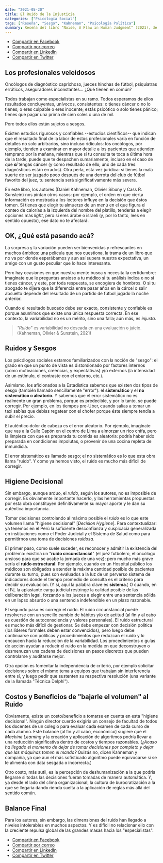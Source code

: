 ```yaml
---
date: "2021-05-20"
title: El Ruido de la Injusticia
categories: ["Psicología Social"]
tags: ["Reseña", "Sesgo", "Kahneman", "Psicología Política"]
summary: Reseña del libro "Noise, A Flaw in Human Judgment" (2021), de Daniel Kahneman, Olivier Sibony y Cass R. Sunstein.
---
```


- [Compartir en Facebook](https://www.facebook.com/sharer/sharer.php?u=https%3A//www.martinvargas.org.pe/post/noise/)
- [Compartir por correo](mailto:?subject=Interesante%20art%C3%ADculo&body=Comparto%20un%20art%C3%ADculo%20interesante...%20%0Ahttps%3A//www.martinvargas.org.pe/post/noise/)
- [Compartir en LinkedIn](https://www.linkedin.com/shareArticle?mini=true&amp;url=https%3A%2F%2Fwww.martinvargas.org.pe%2Fpost%2Fnoise%2F&amp;title=Rese%C3%B1a%20del%20Libro%20%22Noise%22%2C%20de%20Kahneman%2C%20Sibony%20%26%20Sunstein&amp;summary=Rese%C3%B1a%20del%20libro%20%22Noise%2C%20A%20Flaw%20in%20Human%20Judgment%22%20(2021)%2C%20de%20Daniel%20Kahneman%2C%20Olivier%20Sibony%20y%20Cass%20R.%20Sunstein.&amp;source=)
- [Compartir en Twitter](https://twitter.com/intent/tweet?text=Les%20comparto%20un%20interesante%20art%C3%ADculo...%0Ahttps%3A//www.martinvargas.org.pe/post/noise/)

## Los profesionales veleidosos

Oncólogos de diagnóstico caprichoso, jueces hinchas de fútbol, psiquiatras erráticos, aseguradores inconstantes... ¿Qué tienen en común?

Todos trabajan como especialistas en su ramo. Todos esperamos de ellos resultados concluyentes, unívocos, consistentes: o tienes cáncer o no lo tienes; o eres culpable o eres inocente; estás psicótico o solo tienes  pánico; tienes que pagar una prima de cien soles o una de mil.

Pero todos ellos están sujetos a sesgos. 

Existen estudios rigurosos y confiables --estudios científicos-- que indican que el resultado final de la labor de estos profesionales varía en función de detalles no solo arbitrarios, sino incluso ridículos: los oncólogos, por ejemplo, tienden a examinar en mayor detalle a los pacientes que atienden temprano por la mañana, mientras que si tu consulta te toca a última hora de la tarde, puede que te despachen sumariamente, incluso en el caso de que ***sí*** tengas cáncer (y como resultado de ello, uno de cada tres diagnósticos están errados). Otra perla, esta vez jurídica: si tienes la mala suerte de ser juzgado poco después de una derrota del club de fútbol favorito del juez, tu sentencia será significativamente más severa. 

En este libro, los autores (Daniel Kahneman, Olivier Sibony y Cass R. Sunstein) nos pintan otros casos: por ejemplo, el orden en que cierta información es mostrada a los lectores influye en la decisión que éstos tomen. Si tienes que elegir tu almuerzo de un menú en el que  figura el conteo de calorías a la izquierda del nombre del platillo, tenderás a elegir opciones más *light*, pero si eres árabe o israelí (y, por lo tanto, lees en sentido opuesto), ese dato no te afectará.

## OK, ¿Qué está pasando acá?

La sorpresa y la variación pueden ser bienvenidas y refrescantes en muchos ámbitos: una película que nos cuestiona, la trama de un libro que no va por donde esperábamos y aun así supera nuestra expectativa, un amigo con un gusto peculiar que lo hace interesante.

Pero hay ocasiones en que nuestra mente busca y necesita la certidumbre: imagínate que le preguntas ansioso a tu médico si tu análisis indica o no si tienes cáncer, y este, por toda respuesta, se encogiera de hombros. O si tu abogado te dijera que la diferencia entre pasar años en la cárcel o salir absuelto depende del resultado de un partido de fútbol jugado la noche anterior.

Cuando el resultado buscado debe ser exacto, consistente y confiable es porque asumimos que existe una única respuesta correcta. En ese contexto, la variabilidad no es un mérito, sino una falla; aún más, es *injusta*.

>*"Ruido"* es variabilidad no deseada en una evaluación o juicio. (Kahneman, Olivier & Sunstein, 2021)

## Ruidos y Sesgos

Los psicólogos sociales estamos familiarizados con la noción de "sesgo": el grado en que un punto de vista es distorsionado por factores internos (como motivaciones, creencias, y expectativas) y/o externos (la intensidad de un estímulo, el contraste con el entorno, etc.).

Asimismo, los aficionados a la Estadística sabemos que existen dos tipos de sesgo (también llamado sencillamente "error"): el **sistemático** y el **no sistemático o aleatorio**. Y sabemos que el error sistemático no es realmente un gran problema, porque es predecible, y por lo tanto, se puede corregir. Por ejemplo, en los tiempos pre-Uber, cuando salías a tomar un taxi sabías que debías regatear con el chofer porque éste siempre tendía a subir el precio.

El auténtico dolor de cabeza es el error aleatorio. Por ejemplo, imagínate que vas a la Calle Capón en el centro de Lima a almorzar un rico chifa, pero la limpieza con que es preparada tu comida es aleatoria: podría haber sido preparada en condiciones impolutas, o provenir de una cocina repleta de inmundicia. 

El error sistemático es llamado sesgo; el no sistemático es lo que esta obra llama "ruido". Y como ya hemos visto, el ruido es mucho más difícil de corregir. 

## Higiene Decisional

Sin embargo, aunque arduo, el *ruido*, según los autores, no es imposible de corregir. Es obviamente importante hacerlo, y las herramientas propuestas por esta obra constituyen definitivamente su mayor aporte y le dan su auténtica importancia.

Tomar decisiones controlando al máximo posible el *ruido* es lo que este volumen llama "higiene decisional" [*Decision Hygiene*]. Para contextualizar: ya tenemos en el Perú la suficiente desconfianza y suspicacia generalizada en instituciones como el Poder Judicial y el Sistema de Salud como para permitirnos una toma de decisiones *ruidosa*.

El primer paso, como suele suceder, es reconocer y admitir la existencia del problema: existiría un "**ruido circunstancial**" (el juez futbolero, el oncólogo ansioso para que se acabe la jornada de una vez); pero mucho más grave sería el **ruido estructural**. Por ejemplo, cuando en un Hospital público los médicos son obligados a atender la máxima cantidad posible de pacientes durante su turno, pues son evaluados a la luz de un perverso sistema de indicadores donde el tiempo promedio de consulta es el criterio para decidir su evaluación. (Y sí, aquí la palabra clave es **sistema**.) O cuando, en el PJ, la aplastante carga judicial restringe la calidad posible de las deliberación legal, forzando a los jueces a elegir entre una sentencia sólida en un lapso absurdo o una sentencia indefendible en un plazo razonable.

El segundo paso es corregir el ruido. El ruido circunstancial puede resolverse con un sencillo cambio de hábitos y/o de actitud (al fin y al cabo es cuestión de autoconsciencia y valores personales). El ruido estructural es mucho más difícil de gestionar. Se debe empezar con decisión política (los líderes formales deben estar convencidos), pero luego debe continuarse con políticas y procedimientos que reduzcan el ruido y lo encaucen hacia la reducción de la variabilidad. Los procedimientos o guías de acción ayudan a reducir el ruido en la medida en que deconstruyen o desmenuzan una cadena de decisiones en pasos discretos que pueden controlarse y auditarse mejor. 

Otra opción es fomentar la independencia de criterio, por ejemplo solicitar decisiones sobre el mismo tema a equipos que trabajan sin interferencia entre sí, y luego pedir que sustenten su respectiva resolución (una variante de la llamada "Técnica Delphi").

## Costos y Beneficios de "bajarle el volumen" al Ruido

Obviamente, existe un costo/beneficio a tomarse en cuenta en esta "higiene decisional". Ningún director cuerdo exigiría un consejo de facultad de todos los docentes de un colegio para evaluar cada examen de cada curso de cada alumno. Este balance (al fin y al cabo, económico) sugiere que el *Machine Learning* y la creación y aplicación de algoritmos podría llevar a una reducción significativa dentro de costos y tiempos razonables. (*¿Acaso ha llegado el momento de dejar de tomar decisiones por completo y dejar que las máquinas tomen el mando?* Quizás no, dicen Kahneman y compañía, ya que aun el más sofisticado algoritmo puede equivocarse si se le alimenta con data sesgada o incorrecta.)

Otro costo, más sutil, es la percepción de deshumanización a la que podría llegarse si todas las decisiones fueran tomadas de manera automática. Y, ya desde el lado del clima organizacional, la cultura de burocratización a la que se llegaría dando rienda suelta a la aplicación de reglas más allá del sentido común.


## Balance Final

Para los autores, sin embargo, las dimensiones del ruido han llegado a niveles intolerables en muchos aspectos. Y es difícil no relacionar ello con la creciente repulsa global de las grandes masas hacia los "especialistas".

- [Compartir en Facebook](https://www.facebook.com/sharer/sharer.php?u=https%3A//www.martinvargas.org.pe/post/noise/)
- [Compartir por correo](mailto:?subject=Interesante%20art%C3%ADculo&body=Comparto%20un%20art%C3%ADculo%20interesante...%20%0Ahttps%3A//www.martinvargas.org.pe/post/noise/)
- [Compartir en LinkedIn](https://www.linkedin.com/shareArticle?mini=true&amp;url=https%3A%2F%2Fwww.martinvargas.org.pe%2Fpost%2Fnoise%2F&amp;title=Rese%C3%B1a%20del%20Libro%20%22Noise%22%2C%20de%20Kahneman%2C%20Sibony%20%26%20Sunstein&amp;summary=Rese%C3%B1a%20del%20libro%20%22Noise%2C%20A%20Flaw%20in%20Human%20Judgment%22%20(2021)%2C%20de%20Daniel%20Kahneman%2C%20Olivier%20Sibony%20y%20Cass%20R.%20Sunstein.&amp;source=)
- [Compartir en Twitter](https://twitter.com/intent/tweet?text=Les%20comparto%20un%20interesante%20art%C3%ADculo...%0Ahttps%3A//www.martinvargas.org.pe/post/noise/)
